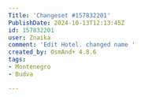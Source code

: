 ```yaml
---
Title: 'Changeset #157832201'
PublishDate: 2024-10-13T12:13:45Z
id: 157832201
user: Znaika
comment: 'Edit Hotel. changed name '
created_by: OsmAnd+ 4.8.6
tags:
- Montenegro
- Budva

---
```

